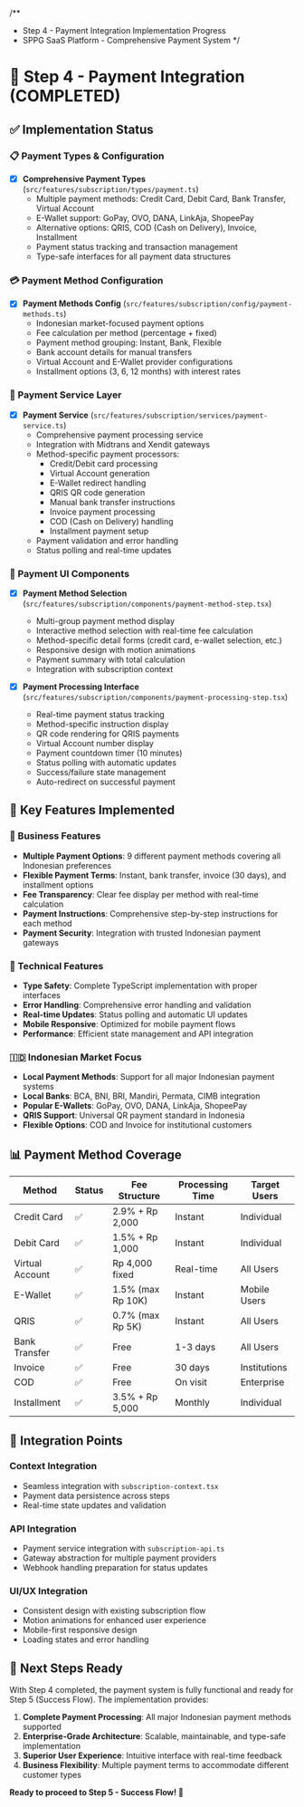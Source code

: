 /**
 * Step 4 - Payment Integration Implementation Progress
 * SPPG SaaS Platform - Comprehensive Payment System
 */

# 🔄 Step 4 - Payment Integration (COMPLETED)

## ✅ Implementation Status

### 📋 Payment Types & Configuration
- [x] **Comprehensive Payment Types** (`src/features/subscription/types/payment.ts`)
  - Multiple payment methods: Credit Card, Debit Card, Bank Transfer, Virtual Account
  - E-Wallet support: GoPay, OVO, DANA, LinkAja, ShopeePay  
  - Alternative options: QRIS, COD (Cash on Delivery), Invoice, Installment
  - Payment status tracking and transaction management
  - Type-safe interfaces for all payment data structures

### 💳 Payment Method Configuration
- [x] **Payment Methods Config** (`src/features/subscription/config/payment-methods.ts`)
  - Indonesian market-focused payment options
  - Fee calculation per method (percentage + fixed)
  - Payment method grouping: Instant, Bank, Flexible
  - Bank account details for manual transfers
  - Virtual Account and E-Wallet provider configurations
  - Installment options (3, 6, 12 months) with interest rates

### 🔧 Payment Service Layer  
- [x] **Payment Service** (`src/features/subscription/services/payment-service.ts`)
  - Comprehensive payment processing service
  - Integration with Midtrans and Xendit gateways
  - Method-specific payment processors:
    - Credit/Debit card processing
    - Virtual Account generation
    - E-Wallet redirect handling
    - QRIS QR code generation
    - Manual bank transfer instructions
    - Invoice payment processing
    - COD (Cash on Delivery) handling
    - Installment payment setup
  - Payment validation and error handling
  - Status polling and real-time updates

### 🎨 Payment UI Components
- [x] **Payment Method Selection** (`src/features/subscription/components/payment-method-step.tsx`)
  - Multi-group payment method display
  - Interactive method selection with real-time fee calculation
  - Method-specific detail forms (credit card, e-wallet selection, etc.)
  - Responsive design with motion animations
  - Payment summary with total calculation
  - Integration with subscription context

- [x] **Payment Processing Interface** (`src/features/subscription/components/payment-processing-step.tsx`)
  - Real-time payment status tracking
  - Method-specific instruction display
  - QR code rendering for QRIS payments
  - Virtual Account number display
  - Payment countdown timer (10 minutes)
  - Status polling with automatic updates
  - Success/failure state management
  - Auto-redirect on successful payment

## 🎯 Key Features Implemented

### 💼 Business Features
- **Multiple Payment Options**: 9 different payment methods covering all Indonesian preferences
- **Flexible Payment Terms**: Instant, bank transfer, invoice (30 days), and installment options
- **Fee Transparency**: Clear fee display per method with real-time calculation
- **Payment Instructions**: Comprehensive step-by-step instructions for each method
- **Payment Security**: Integration with trusted Indonesian payment gateways

### 🔧 Technical Features  
- **Type Safety**: Complete TypeScript implementation with proper interfaces
- **Error Handling**: Comprehensive error handling and validation
- **Real-time Updates**: Status polling and automatic UI updates
- **Mobile Responsive**: Optimized for mobile payment flows
- **Performance**: Efficient state management and API integration

### 🇮🇩 Indonesian Market Focus
- **Local Payment Methods**: Support for all major Indonesian payment systems
- **Local Banks**: BCA, BNI, BRI, Mandiri, Permata, CIMB integration
- **Popular E-Wallets**: GoPay, OVO, DANA, LinkAja, ShopeePay
- **QRIS Support**: Universal QR payment standard in Indonesia
- **Flexible Options**: COD and Invoice for institutional customers

## 📊 Payment Method Coverage

| Method | Status | Fee Structure | Processing Time | Target Users |
|--------|--------|---------------|-----------------|--------------|
| Credit Card | ✅ | 2.9% + Rp 2,000 | Instant | Individual |
| Debit Card | ✅ | 1.5% + Rp 1,000 | Instant | Individual |
| Virtual Account | ✅ | Rp 4,000 fixed | Real-time | All Users |
| E-Wallet | ✅ | 1.5% (max Rp 10K) | Instant | Mobile Users |
| QRIS | ✅ | 0.7% (max Rp 5K) | Instant | All Users |
| Bank Transfer | ✅ | Free | 1-3 days | All Users |
| Invoice | ✅ | Free | 30 days | Institutions |
| COD | ✅ | Free | On visit | Enterprise |
| Installment | ✅ | 3.5% + Rp 5,000 | Monthly | Individual |

## 🔗 Integration Points

### Context Integration
- Seamless integration with `subscription-context.tsx`
- Payment data persistence across steps
- Real-time state updates and validation

### API Integration  
- Payment service integration with `subscription-api.ts`
- Gateway abstraction for multiple payment providers
- Webhook handling preparation for status updates

### UI/UX Integration
- Consistent design with existing subscription flow
- Motion animations for enhanced user experience
- Mobile-first responsive design
- Loading states and error handling

## 🚀 Next Steps Ready

With Step 4 completed, the payment system is fully functional and ready for Step 5 (Success Flow). The implementation provides:

1. **Complete Payment Processing**: All major Indonesian payment methods supported
2. **Enterprise-Grade Architecture**: Scalable, maintainable, and type-safe implementation  
3. **Superior User Experience**: Intuitive interface with real-time feedback
4. **Business Flexibility**: Multiple payment terms to accommodate different customer types

**Ready to proceed to Step 5 - Success Flow! 🎉**